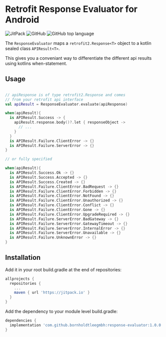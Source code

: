 # Retrofit Response Evaluator for Android

![JitPack](https://img.shields.io/jitpack/version/com.github.bornholdtleegmbh/response-evaluator?color=%23cdb83&style=for-the-badge)
![GitHub](https://img.shields.io/github/license/bornholdtleegmbh/response-evaluator?color=%230087ff&style=for-the-badge)
![GitHub top language](https://img.shields.io/github/languages/top/bornholdtleegmbh/response-evaluator?color=%23875dff&style=for-the-badge)

The `ResponseEvaluator` maps a `retrofit2.Response<T>` object to a kotlin sealed class `APIResult<T>`.

This gives you a conveniant way to differentiate the different api results using kotlins when-statement.

## Usage

```kotlin

// apiResponse is of type retrofit2.Response and comes 
// from your retrofit api interface
val apiResult = ResponseEvaluator.evaluate(apiResponse)

when(apiResult){
  is APIResult.Success -> {
    apiResult.response.body()?.let { responseObject ->
      // ...
    }
  }
  is APIResult.Failure.ClientError -> {}
  is APIResult.Failure.ServerError -> {}
}

// or fully specified

when(apiResult){
  is APIResult.Success.Ok -> {}
  is APIResult.Success.Accepted -> {}
  is APIResult.Success.Created -> {}
  is APIResult.Failure.ClientError.BadRequest -> {}
  is APIResult.Failure.ClientError.Forbidden -> {}
  is APIResult.Failure.ClientError.NotFound -> {}
  is APIResult.Failure.ClientError.Unauthorized -> {}
  is APIResult.Failure.ClientError.Conflict -> {}
  is APIResult.Failure.ClientError.Gone -> {}
  is APIResult.Failure.ClientError.UpgradeRequired -> {}
  is APIResult.Failure.ServerError.BadGateway -> {}
  is APIResult.Failure.ServerError.GatewayTimeout -> {}
  is APIResult.Failure.ServerError.InternalError -> {}
  is APIResult.Failure.ServerError.Unavailable -> {}
  is APIResult.Failure.UnknownError -> {}
}
````

## Installation

Add it in your root build.gradle at the end of repositories:
```gradle
allprojects {
  repositories {
    ...
    maven { url 'https://jitpack.io' }
  }
}
```

Add the dependency to your module level build.gradle:
```gradle
dependencies {
  implementation 'com.github.bornholdtleegmbh:response-evaluator:1.0.0'
}
```
